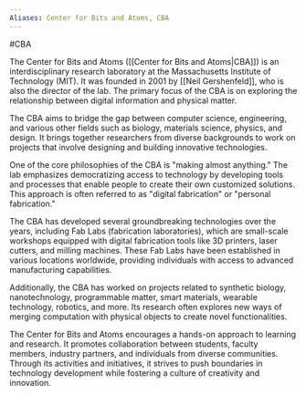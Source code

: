 ```yaml
---
Aliases: Center for Bits and Atoms, CBA
---
```

#CBA

The Center for Bits and Atoms ([[Center for Bits and Atoms|CBA]]) is an interdisciplinary research laboratory at the Massachusetts Institute of Technology (MIT). It was founded in 2001 by [[Neil Gershenfeld]], who is also the director of the lab. The primary focus of the CBA is on exploring the relationship between digital information and physical matter.

The CBA aims to bridge the gap between computer science, engineering, and various other fields such as biology, materials science, physics, and design. It brings together researchers from diverse backgrounds to work on projects that involve designing and building innovative technologies.

One of the core philosophies of the CBA is "making almost anything." The lab emphasizes democratizing access to technology by developing tools and processes that enable people to create their own customized solutions. This approach is often referred to as "digital fabrication" or "personal fabrication."

The CBA has developed several groundbreaking technologies over the years, including Fab Labs (fabrication laboratories), which are small-scale workshops equipped with digital fabrication tools like 3D printers, laser cutters, and milling machines. These Fab Labs have been established in various locations worldwide, providing individuals with access to advanced manufacturing capabilities.

Additionally, the CBA has worked on projects related to synthetic biology, nanotechnology, programmable matter, smart materials, wearable technology, robotics, and more. Its research often explores new ways of merging computation with physical objects to create novel functionalities.

The Center for Bits and Atoms encourages a hands-on approach to learning and research. It promotes collaboration between students, faculty members, industry partners, and individuals from diverse communities. Through its activities and initiatives, it strives to push boundaries in technology development while fostering a culture of creativity and innovation.